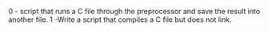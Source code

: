 0 - script that runs a C file through the preprocessor and save the result into another file.
1 -Write a script that compiles a C file but does not link.
